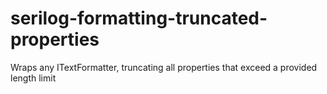 # serilog-formatting-truncated-properties
Wraps any ITextFormatter, truncating all properties that exceed a provided length limit
